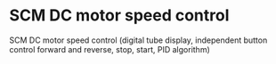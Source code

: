 # SCM DC motor speed control 
 SCM DC motor speed control (digital tube display, independent button control forward and reverse, stop, start, PID algorithm)
